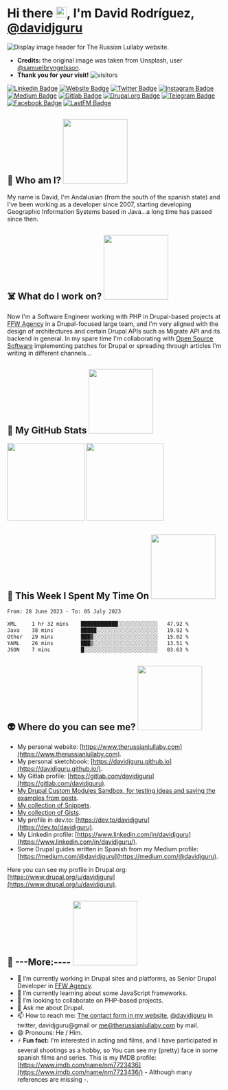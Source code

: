 # Hi there <img src="https://media.giphy.com/media/hvRJCLFzcasrR4ia7z/giphy.gif" width="25px">, I'm David Rodríguez, [@davidjguru](https://twitter.com/davidjguru)
<img src="https://i.imgur.com/may08EN.png" alt="Display image header for The Russian Lullaby website."/>   

- **Credits:** the original image was taken from Unsplash, user [@samuelbryngelsson](https://unsplash.com/@samuelbryngelsson).  
- **Thank you for your visit!** ![visitors](https://visitor-badge.glitch.me/badge?page_id=davidjguru.davidjguru&left_color=green&right_color=red)  
 
[![Linkedin Badge](https://img.shields.io/badge/-LinkedIn-0e76a8?logo=Linkedin&logoColor=white)](https://www.linkedin.com/in/davidjguru/)
[![Website Badge](https://img.shields.io/badge/Website-3b5998?logo=firefox&logoColor=white)](https://www.therussianlullaby.com/)
[![Twitter Badge](https://img.shields.io/badge/-Twitter-00acee?logo=Twitter&logoColor=white)](https://twitter.com/davidjguru)
[![Instagram Badge](https://img.shields.io/badge/-Instagram-8e49c2?logo=Instagram&logoColor=white)](https://www.instagram.com/davidjguru/)
[![Medium Badge](https://img.shields.io/badge/medium-%2312100E.svg?logo=medium&logoColor=white)](https://davidjguru.medium.com/)
[![Gitlab Badge](https://img.shields.io/badge/-Gitlab-orange?logo=gitlab)](https://gitlab.com/davidjguru)
[![Drupal.org Badge](https://img.shields.io/badge/-Drupal.org-blue?logo=drupal)](https://www.drupal.org/u/davidjguru)
[![Telegram Badge](https://img.shields.io/badge/-Telegram-0088cc?logo=Telegram&logoColor=white)](https://t.me/davidjguru)
[![Facebook Badge](https://img.shields.io/badge/-Facebook-395693?logo=facebook&logoColor=white)](https://www.facebook.com/davidjguru/)
[![LastFM Badge](https://img.shields.io/badge/-last.fm-080808?logo=last.fm&logoColor=red)](https://www.last.fm/user/davidjguru)  


## 🤖 Who am I? <img src="https://media.giphy.com/media/M9UVevFomIBjOsPDck/giphy.gif" width="150px">
My name is David, I'm Andalusian (from the south of the spanish state) and I've been working as a developer since 2007, starting developing Geographic Information Systems based in Java...a long time has passed since then.  

## ☠️ What do I work on? <img src="https://media.giphy.com/media/wpoLqr5FT1sY0/giphy.gif" width="150px">
Now I'm a Software Engineer working with PHP in Drupal-based projects at [FFW Agency](https://ffwagency.com/) in a Drupal-focused large team, and I'm very aligned with the design of architectures and certain Drupal APIs such as Migrate API and its backend in general. In my spare time I'm collaborating with [Open Source Software](https://www.redhat.com/en/topics/open-source/what-is-open-source) implementing patches for Drupal or spreading through articles I'm writing in different channels...

 ## 👻 My GitHub Stats <img src="https://media.giphy.com/media/UqYGedG0TrJMsFOn7V/giphy.gif" width="150px">

<p>
  <img height="180em" src="https://github-readme-stats.vercel.app/api?username=davidjguru&show_icons=true&hide_border=true&&count_private=true&include_all_commits=true" />
  <img height="180em" src="https://github-readme-stats.vercel.app/api/top-langs/?username=davidjguru&exclude_repo=KNN-Image-Classification&show_icons=true&hide_border=true&layout=compact&langs_count=8"/>
</p>

## 👾 This Week I Spent My Time On <img src="https://media.giphy.com/media/10zsjaH4g0GgmY/giphy.gif" width="150px">
<!--START_SECTION:waka-->

```txt
From: 28 June 2023 - To: 05 July 2023

XML     1 hr 32 mins    ████████████░░░░░░░░░░░░░   47.92 %
Java    38 mins         █████░░░░░░░░░░░░░░░░░░░░   19.92 %
Other   29 mins         ███▓░░░░░░░░░░░░░░░░░░░░░   15.02 %
YAML    26 mins         ███▒░░░░░░░░░░░░░░░░░░░░░   13.51 %
JSON    7 mins          █░░░░░░░░░░░░░░░░░░░░░░░░   03.63 %
```

<!--END_SECTION:waka-->


## 👽 Where do you can see me? <img src="https://media.giphy.com/media/pWBz26C8pAATK/giphy.gif" width="150px">
- My personal website: [https://www.therussianlullaby.com](https://www.therussianlullaby.com).  
- My personal sketchbook: [https://davidjguru.github.io](https://davidjguru.github.io/).
- My Gitlab profile: [https://gitlab.com/davidjguru](https://gitlab.com/davidjguru).
- [My Drupal Custom Modules Sandbox, for testing ideas and saving the examples from posts](https://gitlab.com/davidjguru/drupal-custom-modules-examples).
- [My collection of Snippets](https://gitlab.com/users/davidjguru/snippets).
- [My collection of Gists](https://gist.github.com/davidjguru).  
- My profile in dev.to: [https://dev.to/davidjguru](https://dev.to/davidjguru).
- My Linkedin profile: [https://www.linkedin.com/in/davidjguru](https://www.linkedin.com/in/davidjguru/).
- Some Drupal guides written in Spanish from my Medium profile: [https://medium.com/@davidjguru](https://medium.com/@davidjguru).


Here you can see my profile in Drupal.org: [https://www.drupal.org/u/davidjguru](https://www.drupal.org/u/davidjguru).

## 🤡 ---More:---- <img src="https://media.giphy.com/media/vtyLsoibuhRYI/giphy.gif" width="150px">

- 🔭 I’m currently working in Drupal sites and platforms, as Senior Drupal Developer in [FFW Agency](https://ffwagency.com/).
- 🌱 I’m currently learning about some JavaScript frameworks.
- 👯 I’m looking to collaborate on PHP-based projects.
- 💬 Ask me about Drupal. 
- 📫 How to reach me: [The contact form in my website](https://www.therussianlullaby.com/contact/), [@davidjguru](https://twitter.com/davidjguru) in twitter, davidjguru@gmail or  me@therussianlullaby.com by mail. 
- 😄 Pronouns: He / Him.
- ⚡ **Fun fact:** I'm interested in acting and films, and I have participated in several shootings as a hobby, so You can see my (pretty) face in some spanish films and series. This is my IMDB profile: [https://www.imdb.com/name/nm7723436](https://www.imdb.com/name/nm7723436/) - Although many references are missing -.   
